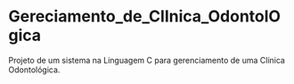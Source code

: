 # Gereciamento_de_ClInica_OdontolOgica
Projeto de  um sistema na Linguagem C para gerenciamento de uma Clínica Odontológica.

